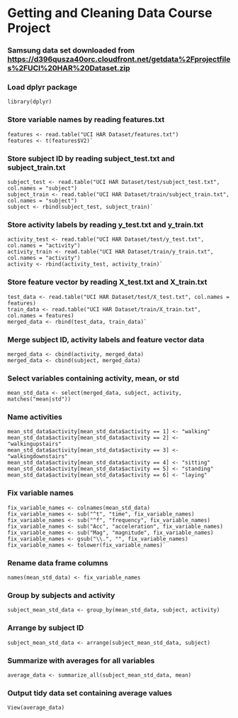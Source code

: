 # Getting and Cleaning Data Course Project

### Samsung data set downloaded from https://d396qusza40orc.cloudfront.net/getdata%2Fprojectfiles%2FUCI%20HAR%20Dataset.zip

### Load dplyr package
`library(dplyr)`

### Store variable names by reading features.txt
```
features <- read.table("UCI HAR Dataset/features.txt")
features <- t(features$V2)`
```

### Store subject ID by reading subject_test.txt and subject_train.txt
```
subject_test <- read.table("UCI HAR Dataset/test/subject_test.txt", col.names = "subject")
subject_train <- read.table("UCI HAR Dataset/train/subject_train.txt", col.names = "subject")
subject <- rbind(subject_test, subject_train)`
```

### Store activity labels by reading y_test.txt and y_train.txt
```
activity_test <- read.table("UCI HAR Dataset/test/y_test.txt", col.names = "activity")
activity_train <- read.table("UCI HAR Dataset/train/y_train.txt", col.names = "activity")
activity <- rbind(activity_test, activity_train)`
```

### Store feature vector by reading X_test.txt and X_train.txt
```
test_data <- read.table("UCI HAR Dataset/test/X_test.txt", col.names = features)
train_data <- read.table("UCI HAR Dataset/train/X_train.txt", col.names = features)
merged_data <- rbind(test_data, train_data)`
```

### Merge subject ID, activity labels and feature vector data
```
merged_data <- cbind(activity, merged_data)
merged_data <- cbind(subject, merged_data)
```

### Select variables containing activity, mean, or std
`mean_std_data <- select(merged_data, subject, activity, matches("mean|std"))`

### Name activities
```
mean_std_data$activity[mean_std_data$activity == 1] <- "walking"
mean_std_data$activity[mean_std_data$activity == 2] <- "walkingupstairs"
mean_std_data$activity[mean_std_data$activity == 3] <- "walkingdownstairs"
mean_std_data$activity[mean_std_data$activity == 4] <- "sitting"
mean_std_data$activity[mean_std_data$activity == 5] <- "standing"
mean_std_data$activity[mean_std_data$activity == 6] <- "laying"
```

### Fix variable names
```
fix_variable_names <- colnames(mean_std_data)
fix_variable_names <- sub("^t", "time", fix_variable_names)
fix_variable_names <- sub("^f", "frequency", fix_variable_names)
fix_variable_names <- sub("Acc", "acceleration", fix_variable_names)
fix_variable_names <- sub("Mag", "magnitude", fix_variable_names)
fix_variable_names <- gsub("\\.", "", fix_variable_names)
fix_variable_names <- tolower(fix_variable_names)`
```

### Rename data frame columns
`names(mean_std_data) <- fix_variable_names`

### Group by subjects and activity
`subject_mean_std_data <- group_by(mean_std_data, subject, activity)`

### Arrange by subject ID
`subject_mean_std_data <- arrange(subject_mean_std_data, subject)`

### Summarize with averages for all variables
`average_data <- summarize_all(subject_mean_std_data, mean)`

### Output tidy data set containing average values
`View(average_data)`
